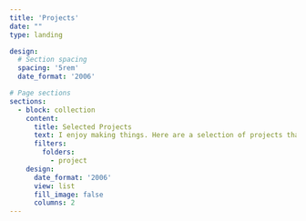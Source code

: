 ```yaml
---
title: 'Projects'
date: ""
type: landing

design:
  # Section spacing
  spacing: '5rem'
  date_format: '2006'

# Page sections
sections:
  - block: collection
    content:
      title: Selected Projects
      text: I enjoy making things. Here are a selection of projects that I have worked on over the years. This page is still under development, as I have several more projects I need to add.
      filters:
        folders:
          - project
    design:
      date_format: '2006'
      view: list
      fill_image: false
      columns: 2
---
```

